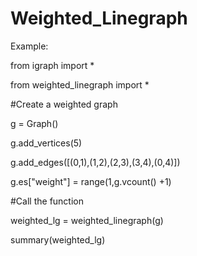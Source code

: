 # Weighted_Linegraph

Example:

from igraph import *

from weighted_linegraph import *

#Create a weighted graph

g = Graph()

g.add_vertices(5)

g.add_edges([(0,1),(1,2),(2,3),(3,4),(0,4)])

g.es["weight"] = range(1,g.vcount() +1)

#Call the function

weighted_lg = weighted_linegraph(g)

summary(weighted_lg)
